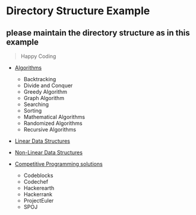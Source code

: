 # Directory Structure Example

## please maintain the directory structure as in this example

>Happy Coding

* [Algorithms](https://github.com/ACEIT-JAIPUR-cyberpunk/data-structures-and-algorithms/tree/master/algorithms)
     - Backtracking
     - Divide and Conquer
     - Greedy Algorithm
     - Graph Algorithm
     - Searching
     - Sorting
     - Mathematical Algorithms
     - Randomized Algorithms
     - Recursive Algorithms

* [Linear Data Structures](https://github.com/ACEIT-JAIPUR-cyberpunk/data-structures-and-algorithms/tree/master/linear-data-structure)

* [Non-Linear Data Structures](https://github.com/ACEIT-JAIPUR-cyberpunk/data-structures-and-algorithms/tree/master/non-linear-data-structure)

* [Competitive Programming solutions](https://github.com/ACEIT-JAIPUR-cyberpunk/data-structures-and-algorithms/tree/master/Competitive%20Programming%20Solutions)
     - Codeblocks
     - Codechef
     - Hackerearth
     - Hackerrank
     - ProjectEuler  
     - SPOJ
